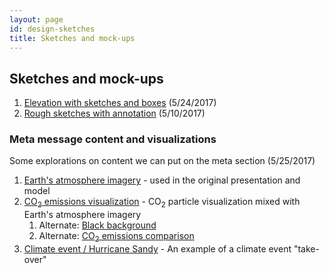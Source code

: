 ```yaml
---
layout: page
id: design-sketches
title: Sketches and mock-ups
---
```


## Sketches and mock-ups

1. [Elevation with sketches and boxes](https://s3.amazonaws.com/brianfoo-amnh/HoPE_CC_IAbox-elevation_5-24-17.pdf) (5/24/2017)
2. [Rough sketches with annotation](https://s3.amazonaws.com/brianfoo-amnh/hope_sketches_2017-05-10.pdf) (5/10/2017)

### Meta message content and visualizations

Some explorations on content we can put on the meta section (5/25/2017)

1. [Earth's atmosphere imagery](https://s3.amazonaws.com/brianfoo-amnh/climateWallVideo.mp4) - used in the original presentation and model
2. [CO<sub>2</sub> emissions visualization](https://s3.amazonaws.com/brianfoo-amnh/climateWallVideo_co2.mp4) - CO<sub>2</sub> particle visualization mixed with Earth's atmosphere imagery
   1. Alternate: [Black background](https://s3.amazonaws.com/brianfoo-amnh/climateWallVideo_co2b_nobg.mp4)
   2. Alternate: [CO<sub>2</sub> emissions comparison](https://s3.amazonaws.com/brianfoo-amnh/climateWallVideo_co2-compare.mp4)
3. [Climate event / Hurricane Sandy](https://s3.amazonaws.com/brianfoo-amnh/climateWallVideo_sandy.mp4) - An example of a climate event "take-over"

